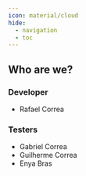 ```yaml
---
icon: material/cloud
hide:
  - navigation
  - toc
---
```


## Who are we?

### Developer
- Rafael Correa

### Testers
- Gabriel Correa
- Guilherme Correa
- Enya Bras

